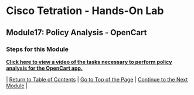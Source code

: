 # Cisco Tetration - Hands-On Lab
  
## Module17: Policy Analysis - OpenCart
  

### Steps for this Module  

<a href="https://cisco-tetration-hol-content.s3.amazonaws.com/videos/17_opencart_policy_analysis.mp4" style="font-weight:bold" title="Policy Analysis - OpenCart Policies">Click here to view a video of the tasks necessary to perform policy analysis for the OpenCart app.</a>
  

| [Return to Table of Contents](https://onstakinc.github.io/cisco-tetration-hol/labguide/) | [Go to Top of the Page](https://onstakinc.github.io/cisco-tetration-hol/labguide/module17/) | [Continue to the Next Module](https://onstakinc.github.io/cisco-tetration-hol/labguide/module18/) |